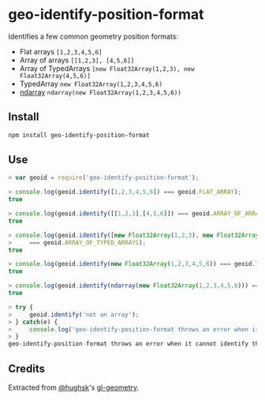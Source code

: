 # geo-identify-position-format

Identifies a few common geometry position formats:

* Flat arrays `[1,2,3,4,5,6]`
* Array of arrays `[[1,2,3], [4,5,6]]`
* Array of TypedArrays `[new Float32Array(1,2,3), new Float32Array(4,5,6)]`
* TypedArray `new Float32Array(1,2,3,4,5,6)`
* [ndarray](https://www.npmjs.com/package/ndarray) `ndarray(new Float32Array(1,2,3,4,5,6))`

## Install

```sh
npm install geo-identify-position-format
```

## Use
```js
> var geoid = require('geo-identify-position-format');

> console.log(geoid.identify([1,2,3,4,5,6]) === geoid.FLAT_ARRAY);
true

> console.log(geoid.identify([[1,2,3],[4,5,6]]) === geoid.ARRAY_OF_ARRAYS);
true

> console.log(geoid.identify([new Float32Array(1,2,3), new Float32Array(4,5,6)])
>     === geoid.ARRAY_OF_TYPED_ARRAYS);
true

> console.log(geoid.identify(new Float32Array(1,2,3,4,5,6)) === geoid.TYPED_ARRAY);
true

> console.log(geoid.identify(ndarray(new Float32Array(1,2,3,4,5,6))) === geoid.NDARRAY);
true

> try {
>     geoid.identify('not an array');
> } catch(e) {
>     console.log('geo-identify-position-format throws an error when it cannot identify the format.');
> }
geo-identify-position-format throws an error when it cannot identify the format.
```

## Credits

Extracted from [@hughsk](https://twitter.com/hughskennedy)'s [gl-geometry](https://github.com/hughsk/gl-geometry).
